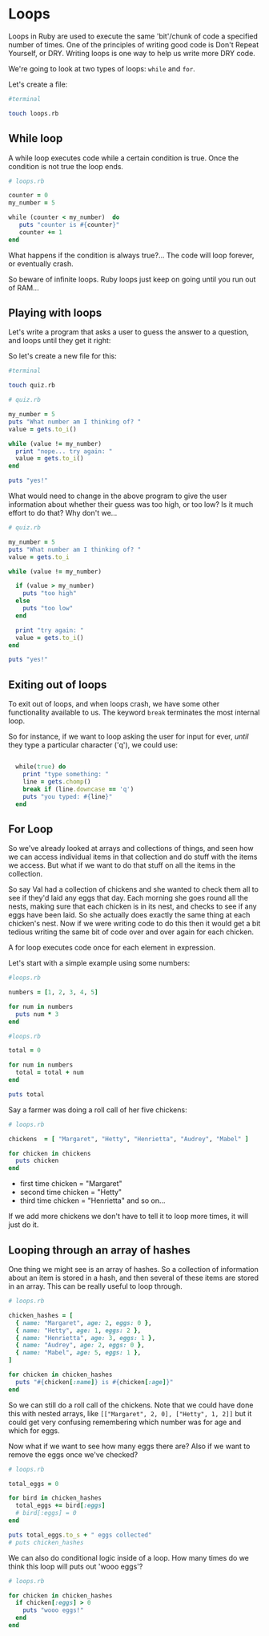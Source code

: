 
# Loops

Loops in Ruby are used to execute the same 'bit'/chunk of code a specified number of times. One of the principles of writing good code is Don't Repeat Yourself, or DRY. Writing loops is one way to help us write more DRY code. 

We're going to look at two types of loops: `while` and `for`. 

Let's create a file: 

```bash
#terminal

touch loops.rb
```

## While loop

A while loop executes code while a certain condition is true. Once the condition is not true the loop ends. 


```ruby
# loops.rb

counter = 0
my_number = 5

while (counter < my_number)  do
   puts "counter is #{counter}"
   counter += 1
end
```

What happens if the condition is always true?... The code will loop forever, or eventually crash.

So beware of infinite loops. Ruby loops just keep on going until you run out of RAM...

## Playing with loops

Let's write a program that asks a user to guess the answer to a question, and loops until they get it right:

So let's create a new file for this:

```bash
#terminal

touch quiz.rb
```

```ruby
# quiz.rb

my_number = 5
puts "What number am I thinking of? "
value = gets.to_i()

while (value != my_number)
  print "nope... try again: "
  value = gets.to_i()
end

puts "yes!"
```


What would need to change in the above program to give the user information about whether their guess was too high, or too low? Is it much effort to do that? Why don't we...

```ruby
# quiz.rb

my_number = 5
puts "What number am I thinking of? "
value = gets.to_i

while (value != my_number)

  if (value > my_number)
    puts "too high"
  else
    puts "too low"
  end

  print "try again: "
  value = gets.to_i()
end

puts "yes!"
```

## Exiting out of loops

To exit out of loops, and when loops crash, we have some other functionality available to us. The keyword `break` terminates the most internal loop.

So for instance, if we want to loop asking the user for input for ever, *until* they type a particular character ('q'), we could use:


```ruby

  while(true) do
    print "type something: "
    line = gets.chomp()
    break if (line.downcase == 'q')
    puts "you typed: #{line}"
  end
```


## For Loop

So we've already looked at arrays and collections of things, and seen how we can access individual items in that collection and do stuff with the items we access. But what if we want to do that stuff on all the items in the collection.

So say Val had a collection of chickens and she wanted to check them all to see if they'd laid any eggs that day. Each morning she goes round all the nests, making sure that each chicken is in its nest, and checks to see if any eggs have been laid. So she actually does exactly the same thing at each chicken's nest. Now if we were writing code to do this then it would get a bit tedious writing the same bit of code over and over again for each chicken. 

A for loop executes code once for each element in expression. 

Let's start with a simple example using some numbers:


```ruby
#loops.rb

numbers = [1, 2, 3, 4, 5]

for num in numbers
  puts num * 3
end
```

```ruby
#loops.rb

total = 0

for num in numbers
  total = total + num
end

puts total
```

Say a farmer was doing a roll call of her five chickens:

```ruby
# loops.rb

chickens  = [ "Margaret", "Hetty", "Henrietta", "Audrey", "Mabel" ]

for chicken in chickens
  puts chicken
end
```


* first time chicken = "Margaret"
* second time chicken = "Hetty"
* third time chicken = "Henrietta" and so on...

If we add more chickens we don't have to tell it to loop more times, it will just do it.

## Looping through an array of hashes

One thing we might see is an array of hashes. So a collection of information about an item is stored in a hash, and then several of these items are stored in an array. This can be really useful to loop through.


```ruby
# loops.rb

chicken_hashes = [
  { name: "Margaret", age: 2, eggs: 0 },
  { name: "Hetty", age: 1, eggs: 2 },
  { name: "Henrietta", age: 3, eggs: 1 },
  { name: "Audrey", age: 2, eggs: 0 },
  { name: "Mabel", age: 5, eggs: 1 },
]

for chicken in chicken_hashes
  puts "#{chicken[:name]} is #{chicken[:age]}"
end
```

So we can still do a roll call of the chickens. Note that we could have done this with nested arrays, like `[["Margaret", 2, 0], ["Hetty", 1, 2]]` but it could get very confusing remembering which number was for age and which for eggs.

Now what if we want to see how many eggs there are? Also if we want to remove the eggs once we've checked?

```ruby
# loops.rb

total_eggs = 0

for bird in chicken_hashes
  total_eggs += bird[:eggs]
  # bird[:eggs] = 0
end

puts total_eggs.to_s + " eggs collected"
# puts chicken_hashes
```

We can also do conditional logic inside of a loop. How many times do we think this loop will puts out 'wooo eggs'?

```ruby
# loops.rb

for chicken in chicken_hashes
  if chicken[:eggs] > 0
    puts "wooo eggs!"
  end
end
```

